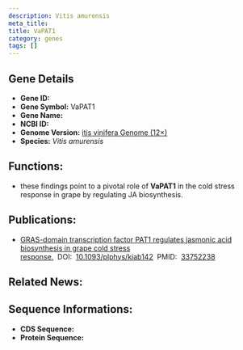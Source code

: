 ```yaml
---
description: Vitis amurensis
meta_title:
title: VaPAT1
category: genes
tags: []
---
```


## Gene Details
- **Gene ID:**	[]()
- **Gene Symbol:** VaPAT1
- **Gene Name:** 
- **NCBI ID:** [](https://www.ncbi.nlm.nih.gov/gene/?term=)
- **Genome Version:** [itis vinifera Genome (12×)]()
- **Species:** *Vitis amurensis*

## Functions:
   - these findings point to a pivotal role of **VaPAT1** in the cold stress response in grape by regulating JA biosynthesis.

## Publications:
   - [GRAS-domain transcription factor PAT1 regulates jasmonic acid biosynthesis in grape cold stress response.]( https://academic.oup.com/plphys/article/186/3/1660/6180079?login=true)&nbsp;&nbsp;DOI:&nbsp;&nbsp;[10.1093/plphys/kiab142](https://academic.oup.com/plphys/article/186/3/1660/6180079?login=true)&nbsp;&nbsp;PMID:&nbsp;&nbsp;[33752238](https://pubmed.ncbi.nlm.nih.gov/33752238/)

## Related News:

## Sequence Informations:
- **CDS Sequence:**
- **Protein Sequence:**
